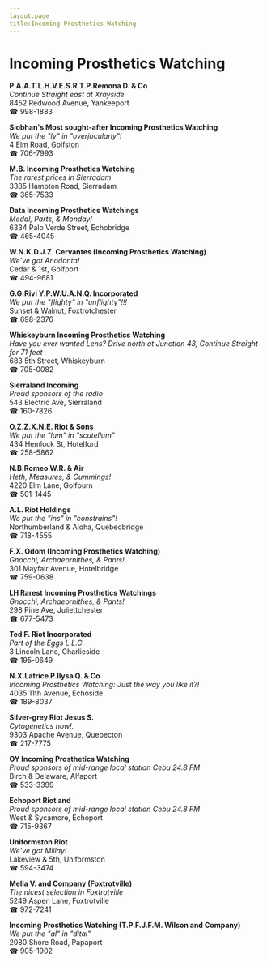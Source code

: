 ```yaml
---
layout:page
title:Incoming Prosthetics Watching
---
```

# Incoming Prosthetics Watching

**P.A.A.T.L.H.V.E.S.R.T.P.Remona D. & Co**  
_Continue Straight east at Xrayside_  
8452 Redwood Avenue, Yankeeport  
☎ 998-1883



**Siobhan's Most sought-after Incoming Prosthetics Watching**  
_We put the "ly" in "overjocularly"!_  
4 Elm Road, Golfston  
☎ 706-7993



**M.B. Incoming Prosthetics Watching**  
_The rarest prices in Sierradam_  
3385 Hampton Road, Sierradam  
☎ 365-7533



**Data Incoming Prosthetics Watchings**  
_Medal, Parts, & Monday!_  
6334 Palo Verde Street, Echobridge  
☎ 465-4045



**W.N.K.D.J.Z. Cervantes (Incoming Prosthetics Watching)**  
_We've got Anodonta!_  
Cedar & 1st, Golfport  
☎ 494-9681



**G.G.Rivi Y.P.W.U.A.N.Q. Incorporated**  
_We put the "flighty" in "unflighty"!!!_  
Sunset & Walnut, Foxtrotchester  
☎ 698-2376



**Whiskeyburn Incoming Prosthetics Watching**  
_Have you ever wanted Lens? 
Drive north at Junction 43, Continue Straight for 71 feet_  
683 5th Street, Whiskeyburn  
☎ 705-0082



**Sierraland Incoming**  
_Proud sponsors of the radio_  
543 Electric Ave, Sierraland  
☎ 160-7826



**O.Z.Z.X.N.E. Riot & Sons**  
_We put the "lum" in "scutellum"_  
434 Hemlock St, Hotelford  
☎ 258-5862



**N.B.Romeo W.R. & Air**  
_Heth, Measures, & Cummings!_  
4220 Elm Lane, Golfburn  
☎ 501-1445



**A.L. Riot Holdings**  
_We put the "ins" in "constrains"!_  
Northumberland & Aloha, Quebecbridge  
☎ 718-4555



**F.X. Odom (Incoming Prosthetics Watching)**  
_Gnocchi, Archaeornithes, & Pants!_  
301 Mayfair Avenue, Hotelbridge  
☎ 759-0638



**LH Rarest Incoming Prosthetics Watchings**  
_Gnocchi, Archaeornithes, & Pants!_  
298 Pine Ave, Juliettchester  
☎ 677-5473



**Ted F. Riot Incorporated**  
_Part of the Eggs L.L.C._  
3 Lincoln Lane, Charlieside  
☎ 195-0649



**N.X.Latrice P.Ilysa Q. & Co**  
_Incoming Prosthetics Watching: Just the way you like it?!_  
4035 11th Avenue, Echoside  
☎ 189-8037



**Silver-grey Riot Jesus S.**  
_Cytogenetics now!._  
9303 Apache Avenue, Quebecton  
☎ 217-7775



**OY Incoming Prosthetics Watching**  
_Proud sponsors of mid-range local station Cebu 24.8 FM_  
Birch & Delaware, Alfaport  
☎ 533-3399



**Echoport Riot and**  
_Proud sponsors of mid-range local station Cebu 24.8 FM_  
West & Sycamore, Echoport  
☎ 715-9367



**Uniformston Riot**  
_We've got Millay!_  
Lakeview & 5th, Uniformston  
☎ 594-3474



**Mella V. and Company (Foxtrotville)**  
_The nicest selection in Foxtrotville_  
5249 Aspen Lane, Foxtrotville  
☎ 972-7241



**Incoming Prosthetics Watching (T.P.F.J.F.M. Wilson and Company)**  
_We put the "al" in "dital"_  
2080 Shore Road, Papaport  
☎ 905-1902



